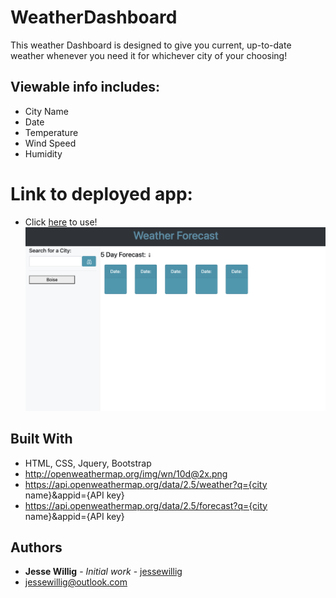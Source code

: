 # WeatherDashboard

This weather Dashboard is designed to give you current, up-to-date weather whenever you need it for whichever city of your choosing!

## Viewable info includes:
* City Name
* Date
* Temperature
* Wind Speed
* Humidity

# Link to deployed app:
* Click [here](https://jessewillig.github.io/hw6-WeatherDashboard/) to use!
![weatherDashboard](./assets/images/weatherimage.png)

## Built With
* HTML, CSS, Jquery, Bootstrap
* http://openweathermap.org/img/wn/10d@2x.png
* https://api.openweathermap.org/data/2.5/weather?q={city name}&appid={API key}
* https://api.openweathermap.org/data/2.5/forecast?q={city name}&appid={API key}

## Authors

* **Jesse Willig** - *Initial work* - [jessewillig](https://github.com/jessewillig)
* [jessewillig@outlook.com](mailto:jessewillig@outlook.com)
